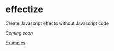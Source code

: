 # effectize
Create Javascript effects without Javascript code

*Coming soon*


[Examples](examples.html)
